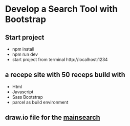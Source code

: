 # Develop a Search Tool with Bootstrap

## Start project
* npm install
* npm run dev
* start project from terminal http://localhost:1234

## a recepe site with 50 receps build with 
* Html
* Javascript 
* Sass Bootstrap
* parcel as build environment


## draw.io file for the [mainsearch](https://viewer.diagrams.net/?tags=%7B%7D&highlight=0000ff&edit=_blank&layers=1&nav=1&title=MainSearchFlowChart.drawio#Uhttps%3A%2F%2Fraw.githubusercontent.com%2FGrigoriSchneider%2FDevelop-a-Search-Tool-with-Bootstrap%2Fmain%2FMainSearchFlowChart.drawio)